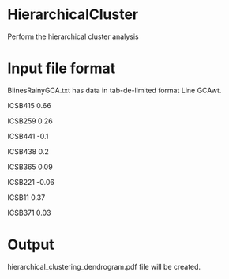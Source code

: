 # HierarchicalCluster
Perform the hierarchical cluster analysis
# Input file format
BlinesRainyGCA.txt has data in tab-de-limited format
Line    GCAwt.

ICSB415 0.66

ICSB259 0.26

ICSB441 -0.1

ICSB438 0.2

ICSB365 0.09

ICSB221 -0.06

ICSB11  0.37

ICSB371 0.03

# Output 
hierarchical_clustering_dendrogram.pdf file will be created.
